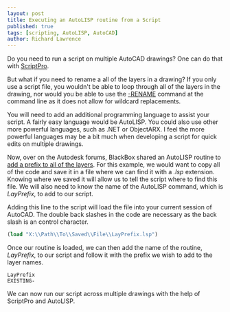 ```yaml
---
layout: post
title: Executing an AutoLISP routine from a Script
published: true
tags: [scripting, AutoLISP, AutoCAD]
author: Richard Lawrence
---
```

Do you need to run a script on multiple AutoCAD drawings?  One can do that with [ScriptPro](https://knowledge.autodesk.com/support/autocad/downloads/caas/downloads/content/autodesk-customization-conversion-tools.html).

But what if you need to rename a all of the layers in a drawing?  If you only use a script file, you wouldn't be able to loop through all of the layers in the drawing, nor would you be able to use the [-RENAME](http://help.autodesk.com/view/ACD/2016/ENU/?guid=GUID-3C68B0FF-A56F-401E-A58B-6174259252A6) command at the command line as it does not allow for wildcard replacements.

You will need to add an additional programming language to assist your script.  A fairly easy language would be AutoLISP.  You could also use other more powerful languages, such as .NET or ObjectARX. I feel the more powerful languages may be a bit much when developing a script for quick edits on multiple drawings.

Now, over on the Autodesk forums, BlackBox shared an AutoLISP routine to [add a prefix to all of the layers](https://forums.autodesk.com/t5/visual-lisp-autolisp-and-general/batch-rename-layer-lisp-for-autocad-mac/m-p/3876845#M310526).  For this example, we would want to copy all of the code and save it in a file where we can find it with a *.lsp* extension.  Knowing where we saved it will allow us to tell the script where to find this file.  We will also need to know the name of the AutoLISP command, which is *LayPrefix*, to add to our script.

Adding this line to the script will load the file into your current session of AutoCAD. The double back slashes in the code are necessary as the back slash is an control character.

```lisp
(load "X:\\Path\\To\\Saved\\File\\LayPrefix.lsp")
```

Once our routine is loaded, we can then add the name of the routine, *LayPrefix*, to our script and follow it with the prefix we wish to add to the layer names.

```text
LayPrefix
EXISTING-
```

We can now run our script across multiple drawings with the help of ScriptPro and AutoLISP.